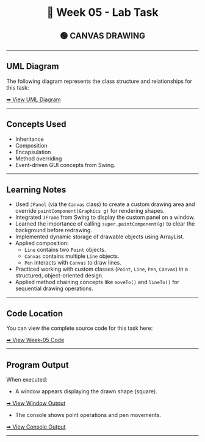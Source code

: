<h1 align="center">📄 Week 05 - Lab Task</h1>

<h2 align="center">🟢 CANVAS DRAWING</h2>

---

## UML Diagram

The following diagram represents the class structure and relationships for this task:  

[➡ View UML Diagram](uml.png)

---

## Concepts Used

- Inheritance 
- Composition
- Encapsulation 
- Method overriding
- Event-driven GUI concepts from Swing.

---

## Learning Notes

- Used `JPanel` (via the `Canvas` class) to create a custom drawing area and override `paintComponent(Graphics g)` for rendering shapes.
- Integrated `JFrame` from Swing to display the custom panel on a window.
- Learned the importance of calling `super.paintComponent(g)` to clear the background before redrawing.
- Implemented dynamic storage of drawable objects using ArrayList<Line>.
- Applied composition:
  - `Line` contains two `Point` objects.
  - `Canvas` contains multiple `Line` objects.
  - `Pen` interacts with `Canvas` to draw lines.
- Practiced working with custom classes (`Point`, `Line`, `Pen`, `Canvas`) in a structured, object-oriented design.
- Applied method chaining concepts like `moveTo()` and `lineTo()` for sequential drawing operations.

---

## Code Location

You can view the complete source code for this task here:  

[➡ View Week-05 Code](code)

---

## Program Output

When executed:

- A window appears displaying the drawn shape (square).

[➡ View Window Output](window_output.png)

- The console shows point operations and pen movements.

[➡ View Console Output](console_output.png)

--- 